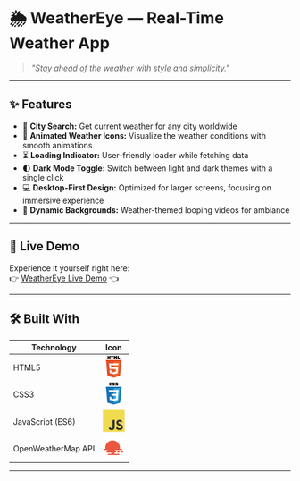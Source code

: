 # 🌦️ WeatherEye — Real-Time Weather App

> *"Stay ahead of the weather with style and simplicity."*

---

## ✨ Features

- 🔎 **City Search:** Get current weather for any city worldwide  
- 🎨 **Animated Weather Icons:** Visualize the weather conditions with smooth animations  
- ⏳ **Loading Indicator:** User-friendly loader while fetching data  
- 🌓 **Dark Mode Toggle:** Switch between light and dark themes with a single click  
- 💻 **Desktop-First Design:** Optimized for larger screens, focusing on immersive experience  
- 🎥 **Dynamic Backgrounds:** Weather-themed looping videos for ambiance  

---

## 🚀 Live Demo

Experience it yourself right here:  
👉 [WeatherEye Live Demo](https://your-github-username.github.io/your-repo-name/) 👈

---

## 🛠️ Built With

| Technology       | Icon                                                                                                    |
|------------------|---------------------------------------------------------------------------------------------------------|
| HTML5            | <img src="https://raw.githubusercontent.com/devicons/devicon/master/icons/html5/html5-original-wordmark.svg" width="40"/>      |
| CSS3             | <img src="https://raw.githubusercontent.com/devicons/devicon/master/icons/css3/css3-original-wordmark.svg" width="40"/>         |
| JavaScript (ES6) | <img src="https://raw.githubusercontent.com/devicons/devicon/master/icons/javascript/javascript-original.svg" width="40"/>     |
| OpenWeatherMap API| <img src="assets/images/logo_weather.png" width="40"/>                                           |

---
